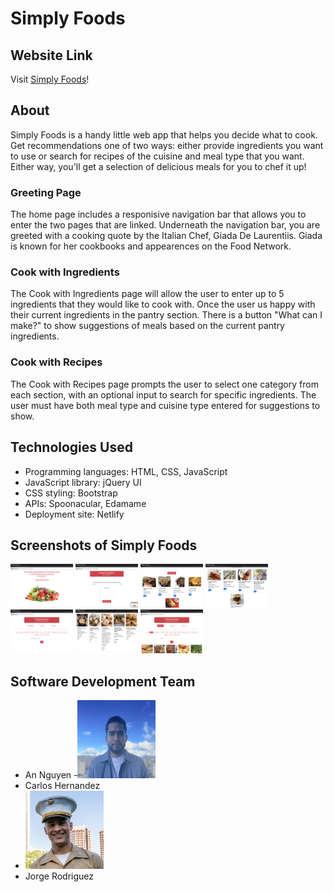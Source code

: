 # Simply Foods

## Website Link
Visit [Simply Foods](https://astounding-pasca-d48b68.netlify.app/index.html)!

## About
Simply Foods is a handy little web app that helps you decide what to cook. Get recommendations one of two ways: either provide ingredients you want to use or search for recipes of the cuisine and meal type that you want. Either way, you'll get a selection of delicious meals for you to chef it up!
### Greeting Page
The home page includes a responisive navigation bar that allows you to enter the two pages that are linked. Underneath the navigation bar, you are greeted with a cooking quote by the Italian Chef, Giada De Laurentiis. Giada is known for her cookbooks and appearences on the Food Network.
### Cook with Ingredients
The Cook with Ingredients page will allow the user to enter up to 5 ingredients that they would like to cook with. Once the user us happy with their current ingredients in the pantry section. There is a button "What can I make?" to show suggestions of meals based on the current pantry ingredients.
### Cook with Recipes
The Cook with Recipes page prompts the user to select one category from each section, with an optional input to search for specific ingredients. The user must have both meal type and cuisine type entered for suggestions to show.

## Technologies Used
- Programming languages: HTML, CSS, JavaScript
- JavaScript library: jQuery UI
- CSS styling: Bootstrap
- APIs: Spoonacular, Edamame
- Deployment site: Netlify

## Screenshots of Simply Foods
<img src="./assets/ss1.png" height="70" width="100">
<img src="./assets/ss2.png" height="70" width="100">
<img src="./assets/ss3.png" height="70" width="100">
<img src="./assets/ss4.png" height="70" width="100">
<img src="./assets/ss5.png" height="70" width="100">
<img src="./assets/ss6.png" height="70" width="100">
<img src="./assets/ss7.png" height="70" width="100">

## Software Development Team
- An Nguyen
-<img src="./assets/8F162FA8-F2FC-434E-9CA7-32D6780BEDDF_1_201_a.jpeg" height="125" width="125">
- Carlos Hernandez
- <img src="./assets/jorge.jpeg" height="125" width="125">
- Jorge Rodriguez

